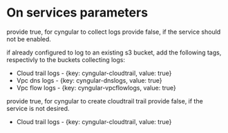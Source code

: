 
# On services parameters

provide true, for cyngular to collect logs
provide false, if the service should not be enabled.

if already configured to log to an existing s3 bucket, add the following tags, respectivly to the buckets collecting logs:

- Cloud trail logs - {key: cyngular-cloudtrail, value: true}
- Vpc dns logs - {key: cyngular-dnslogs, value: true}
- Vpc flow logs - {key: cyngular-vpcflowlogs, value: true}

provide true, for cyngular to create cloudtrail trail
provide false, if the service is not desired.

- Cloud trail logs - {key: cyngular-cloudtrail, value: true}
